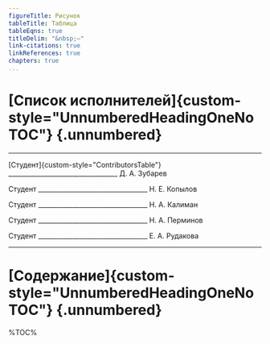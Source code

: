 ```yaml
---
figureTitle: Рисунок
tableTitle: Таблица
tableEqns: true
titleDelim: "&nbsp;–"
link-citations: true
linkReferences: true
chapters: true
...
```


# [Список исполнителей]{custom-style="UnnumberedHeadingOneNoTOC"} {.unnumbered}


 -------------------------------------------    --------------------------------------------------------------------  ---------------------------
 [Студент]{custom-style="ContributorsTable"}    \_\_\_\_\_\_\_\_\_\_\_\_\_\_\_\_\_\_\_\_\_\_\_\_\_\_\_\_\_\_\_\_\_\_   Д. А. Зубарев  
 
 Студент                                        \_\_\_\_\_\_\_\_\_\_\_\_\_\_\_\_\_\_\_\_\_\_\_\_\_\_\_\_\_\_\_\_\_\_   Н. Е. Копылов
 
 Студент                                        \_\_\_\_\_\_\_\_\_\_\_\_\_\_\_\_\_\_\_\_\_\_\_\_\_\_\_\_\_\_\_\_\_\_   Н. А. Калиман

 Студент                                        \_\_\_\_\_\_\_\_\_\_\_\_\_\_\_\_\_\_\_\_\_\_\_\_\_\_\_\_\_\_\_\_\_\_   Н. А. Перминов

 Студент                                        \_\_\_\_\_\_\_\_\_\_\_\_\_\_\_\_\_\_\_\_\_\_\_\_\_\_\_\_\_\_\_\_\_\_   Е. А. Рудакова 

--------------------------------------------------------------------------------


<!-- # [Реферат]{custom-style="UnnumberedHeadingOneNoTOC"} {#referat .unnumbered}

Отчёт %NPAGES% с., %NFIGURES% рис., %NTABLES% табл., %NREFERENCES% источн., %NAPPENDICES% прил.

::: {custom-style="GostKeywords"}
Информационная система,
система учета проектов и задач работников,
бизнес-логика,
UML
:::
 
Целью построения данной работы является изучение основных элементов диаграммы последовательностей, создание диаграммы последовательностей, а также получение навыков по построению данного типа диаграмм. 

По результатам работы составлен данный отчёт, состоящий из введения, заключения
и %NCHAPTERS% глав.
 -->
<!-- Все вышеперечисленные числовые показатели проставлены скриптом постобработки,
т.е.\ не вручную. Изящно решена проблема согласования падежей числительных
и\ существительных: для количества страниц, рисунков, источников и приложений
соответствующие существительные даны в сокращённой форме; существующее написание
«глав» подойдёт к любому количеству от 2 до 20 включительно. -->

# [Содержание]{custom-style="UnnumberedHeadingOneNoTOC"} {.unnumbered}

%TOC%

<!-- # [Обозначения и сокращения]{custom-style="UnnumberedHeadingOneNoTOC"} {.unnumbered}

|    |     |    |
|:---|:---:|:---|
| [ИС]{custom-style="AbbreviationsTable"} | --- | Информационная система |
| ЛР | --- | Лабораторная работа |
| ПЗ | --- | Практическое занятие |
| ПрО | --- | Предметная область | -->
<!-- | Своя задача | --- | Задача, назначенная текущему сотруднику |
| Свой проект | --- | Проект, содержащий хотя бы одну задачу текущего сотрудника | -->
<!-- | [Время отклика]{custom-style="AbbreviationsTable"} | --- | время, необходимое для выполнения операций |
| Высокая производительность | --- | обеспечение работы системы с временем отклика, отвечающим требованиям производства |
| Одновременные запросы | --- | единовременная обработка запросов от нескольких пользователей |
| Масштабируемость | --- | это способность системы увеличивать свою производительность и способность обрабатывать больше задач или пользователей без серьезных проблем или ухудшения работы |
| Доступность информационной системы | --- | это способность этой системы быть доступной и работоспособной в любое время, когда пользователи в ней нуждаются |
| Интуитивно понятный интерфейс | --- | интерфейс, которым потенциальный пользователь может пользоваться без изучения документации |
| Восстановление системы | --- | процедура восстановления данных после сбоев или потери данных |
| Совместимость | --- | возможность работы системы с другими техническими средствами и программным обеспечением предприятия |
| Модель данных | --- | структура данных, включающая сущности и их атрибуты |
| Требования к хранению данных | --- | правила и стандарты хранения данных согласно классу информационной безопасности | -->
<!-- | Административным функциям | --- | просмотр списка всех задач, создание новой задачи, удаление и редактирование всех существующих задач | -->
<!-- | Действие "Войти" | --- | выполнить набор действий, необходимых для выполнения входа в систему | -->
 
<!-- | [ГОСТ]{custom-style="AbbreviationsTable"} | --- | Государственный стандарт |
| ИПН\ ГПНД | --- | Институт прикладных наук о ГОСТах в области программной и научной документации |
| НИР | --- | Научно-исследовательская работа | -->

<!-- # [Введение]{custom-style="UnnumberedHeadingOne"} {.unnumbered}

В этом отчёте рассматривается информационная система "TaskMaster", созданная на основе описания представленного ниже.
На основе построенных ранее диаграммы прецедентов, диаграмм активностей, диаграммы понятий и описанию прецедентов, выполненных ранее при выполнении ЛР №1-2 и ПЗ №1-4 построим диаграммы последовательности. 

Далее представлено описание информационной системы в соответствии с предоставленной темой под номером 5 в [@temat].

ИС управления задачами предприятия. О каждой задаче известно: название задачи, дата запуска (может быть не задана, если задачи еще не запущена), дата остановки (дата остановки обязательно позже даты запуска и не может быть установлена, если дата запуска не задана), приоритет (целое число, влияет на порядок сортировки задач), имя сотрудника, название проекта, описание задачи. Администратор может просматривать списки задач, создавать новые задачи, удалять и редактировать существующие задачи. Сотрудник может видеть только свои задачи, может создавать задачи для себя и редактировать свои задачи. Сотрудник может запустить или остановить свою задачу. Сотрудник может работать над задачами из большого количества различных проектов.
 -->
<!-- Это пример научно-технического отчёта, оформленного по ГОСТу.
Он существует в двух формах: в виде текстового файла в формате Markdown
и в виде docx-файла (Word 2010+). Всё содержимое документа, кроме
титульной страницы, изначально создано в  Markdown и преобразуется в Word
автоматически, с использованием программ [Pandoc](http://pandoc.org)
и Powershell + COM-объектов Word.
Поставленная цель --- продемонстрировать возможность
создания в\ Markdown программной документации и научно-технических
отчётов для государственных заказчиков.

Далее описаны результаты опытов по созданию ГОСТ-френдли контента
в\ Markdown. Охвачены все основные элементы: простой текст, заголовки, нумерованные
и\ маркированные списки, таблицы, рисунки, формулы, вставки кода,
список литературы.

Простой текст включает также спецсимволы, такие как тире и неразрывные пробелы.
Используемый здесь способ их набора\ --- не единственный. В Markdown
поддерживаются юникодные символы и HTML-разметка.

Предполагается, что ищущий читатель найдёт в этом тексте образцы всего, что ему
потребуется для создания своего текста. Одни вещи делаются простым
и естественным путём (например, разбиение текста на абзацы пустой строкой);
другие требуют специальных приёмов и постобработки (например, этот раздел
«Введение» сделан ненумерованным с помощью
`{custom-style="UnnumberedHeadingOne"}` и\ соответствующей постобработки
в\ Powershell-скрипте). Не пугайтесь, писать на Powershell вам не потребуется
(если, конечно, вы не захотите чего-то особенного). Для создания своих
документов, оформление которых не выходит за установленные рамки, вам достаточно
работать с\ текстом в формате Markdown и\ ещё немного с шаблоном в\ Word,
в\ котором находится титульная страница и стили. -->

<!-- # [Введение]{custom-style="UnnumberedHeadingOne"} {.unnumbered} -->

<!-- Документ «Отчет о пилотном внедрении»  содержит результаты процесса внедрения, которые подтверждают, что разработанное решение соответствует спецификациям и требованиям заказчика. Фактически, успех пилотного внедрения показывает, насколько качественен текущий вариант решения. Как правило, успешное пилотное внедрение является следствием грамотного анализа, планирования и точному следованию проектной документации. В противном случае, мы можем получить отрицательные отзывы, которые потребуют принятия срочных мер. -->

<!-- В данном документе рассматривается внедрение продукта для стартап-компании ООО "ГЭТ Э БЛАНКЕТ",  -->

